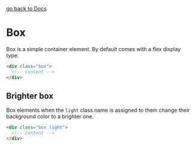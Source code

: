[go back to Docs](../README.md)

# Box

Box is a simple container element. By default comes with a flex display type.

```html
<div class="box">
  <!-- content -->
</div>
```

## Brighter box

Box elements when the `light` class name is assigned to them change their background color to a brighter one.

```html
<div class="box light">
  <!-- content -->
</div>
```
